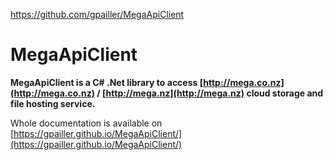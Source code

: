 https://github.com/gpailler/MegaApiClient

MegaApiClient
=============
**MegaApiClient is a C# .Net library to access [http://mega.co.nz](http://mega.co.nz) / [http://mega.nz](http://mega.nz) cloud storage and file hosting service.**

Whole documentation is available on [https://gpailler.github.io/MegaApiClient/](https://gpailler.github.io/MegaApiClient/)

